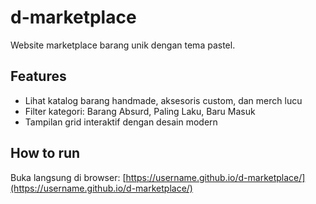 # d-marketplace
Website marketplace barang unik dengan tema pastel.

## Features
- Lihat katalog barang handmade, aksesoris custom, dan merch lucu
- Filter kategori: Barang Absurd, Paling Laku, Baru Masuk
- Tampilan grid interaktif dengan desain modern

## How to run
Buka langsung di browser:
[https://username.github.io/d-marketplace/](https://username.github.io/d-marketplace/)
